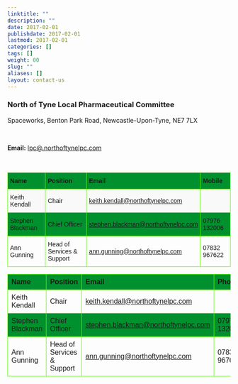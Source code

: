```yaml
---
linktitle: ""
description: ""
date: 2017-02-01
publishdate: 2017-02-01
lastmod: 2017-02-01
categories: []
tags: []
weight: 00
slug: ""
aliases: []
layout: contact-us
---
```


<h3 class="f3 primary-color">North of Tyne Local Pharmaceutical Committee</h3>
<p>Spaceworks, Benton Park Road, Newcastle-Upon-Tyne, NE7 7LX</p>
<br>
<p><b>Email:</b> <a href="mailto:lpc@northoftynelpc.com">lpc@.northoftynelpc.com</a> </p>
<br>

<style type="text/css">
.tg  {border-collapse:collapse;border-spacing:0;}
.tg td{font-family:Arial, sans-serif;font-size:14px;padding:10px 5px;border-style:solid;border-width:1px;overflow:hidden;word-break:normal;}
.tg th{font-family:Arial, sans-serif;font-size:14px;font-weight:normal;padding:10px 5px;border-style:solid;border-width:1px;overflow:hidden;word-break:normal;}
.tg .tg-cxkv{background-color:#f9f9f9}
.tg .tg-whdx{font-weight:bold;background-color:#00912e}
</style>
<table class="tg">
  <tr>
    <th class="tg-whdx">Name</th>
    <th class="tg-whdx">Position</th>
    <th class="tg-whdx">Email</th>
    <th class="tg-whdx">Mobile</th>
  </tr>
  <tr>
    <td class="tg-cxkv">Keith Kendall</td>
    <td class="tg-cxkv">Chair</td>
    <td class="tg-cxkv"> <a href="mailto:keith.kendall@northoftynelpc.com">keith.kendall@northoftynelpc.com</a> </td>
    <td class="tg-cxkv"></td>
  </tr>
  <tr>
    <td class="tg-031e">Stephen Blackman</td>
    <td class="tg-031e">Chief Officer</td>
    <td class="tg-031e"> <a href="mailto:stephen.blackman@northoftynelpc.com">stephen.blackman@northoftynelpc.com</a> </td>
    <td class="tg-031e">07976 132006</td>
  </tr>
  <tr>
    <td class="tg-031e">Ann Gunning</td>
    <td class="tg-031e">Head of Services &amp; Support</td>
    <td class="tg-031e"> <a href="mailto:ann.gunning@northoftynelpc.com">ann.gunning@northoftynelpc.com</a> </td>
    <td class="tg-031e">07832 967622</td>
  </tr>
</table>

<style>
table {
    font-family: arial, sans-serif;
    border-collapse: collapse;
    width: 100%;
}

td, th {
    border: 1px solid #59ff00;
    text-align: left;
    padding: 8px;
}

tr:nth-child(odd) {
    background-color: #00912e;
}
</style>
</head>
<body>

<table>
  <tr>
    <th>Name</th>
    <th>Position</th>
    <th>Email</th>
    <th>Phone</th>
  </tr>
  <tr>
    <td>Keith Kendall</td>
    <td>Chair</td>
    <td><a href="mailto:keith.kendall@northoftynelpc.com">keith.kendall@northoftynelpc.com</a></td>
    <td> </td>
  </tr>
  <tr>
    <td>Stephen Blackman</td>
    <td>Chief Officer</td>
    <td><a href="mailto:stephen.blackman@northoftynelpc.com">stephen.blackman@northoftynelpc.com</a></td>
    <td>07976 132006</td>
  </tr>
  <tr>
    <td>Ann Gunning</td>
    <td>Head of Services &amp; Support</td>
    <td><a href="mailto:ann.gunning@northoftynelpc.com">ann.gunning@northoftynelpc.com</a></td>
    <td>07832 967622</td>
  </tr>
</table>

